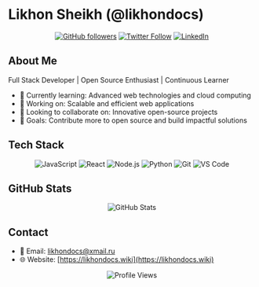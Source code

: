 # Likhon Sheikh (@likhondocs)

<div align="center">
  
[![GitHub followers](https://img.shields.io/github/followers/likhondocs?label=Follow&style=social)](https://github.com/likhondocs)
[![Twitter Follow](https://img.shields.io/twitter/follow/likhondocs?label=Follow&style=social)](https://twitter.com/likhondocs)
[![LinkedIn](https://img.shields.io/badge/-LinkedIn-blue?style=flat-square&logo=Linkedin&logoColor=white&link=https://www.linkedin.com/in/likhondocs/)](https://www.linkedin.com/in/likhondocs/)

</div>

## About Me

Full Stack Developer | Open Source Enthusiast | Continuous Learner

- 🌱 Currently learning: Advanced web technologies and cloud computing
- 💼 Working on: Scalable and efficient web applications
- 💞️ Looking to collaborate on: Innovative open-source projects
- 🎯 Goals: Contribute more to open source and build impactful solutions

## Tech Stack

<div align="center">

![JavaScript](https://img.shields.io/badge/-JavaScript-F7DF1E?style=flat-square&logo=javascript&logoColor=black)
![React](https://img.shields.io/badge/-React-61DAFB?style=flat-square&logo=react&logoColor=black)
![Node.js](https://img.shields.io/badge/-Node.js-339933?style=flat-square&logo=node.js&logoColor=white)
![Python](https://img.shields.io/badge/-Python-3776AB?style=flat-square&logo=python&logoColor=white)
![Git](https://img.shields.io/badge/-Git-F05032?style=flat-square&logo=git&logoColor=white)
![VS Code](https://img.shields.io/badge/-VS%20Code-007ACC?style=flat-square&logo=visual-studio-code&logoColor=white)

</div>

## GitHub Stats

<div align="center">
  <img src="https://github-readme-stats.vercel.app/api?username=likhondocs&show_icons=true&count_private=true&hide_border=true&theme=radical" alt="GitHub Stats" />
</div>

## Contact

- 📧 Email: likhondocs@xmail.ru
- 🌐 Website: [https://likhondocs.wiki](https://likhondocs.wiki)

<div align="center">
  <img src="https://komarev.com/ghpvc/?username=likhondocs&label=Profile%20Views&color=0e75b6&style=flat" alt="Profile Views" />
</div>
